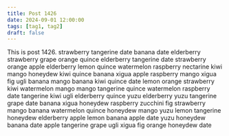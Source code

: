 ```yaml
---
title: Post 1426
date: 2024-09-01 12:00:00
tags: [tag1, tag2]
draft: false
---
```

This is post 1426.
strawberry
tangerine
date
banana
date
elderberry
strawberry
grape
orange
quince
elderberry
tangerine
date
strawberry
orange
apple
elderberry
lemon
quince
watermelon
raspberry
nectarine
kiwi
mango
honeydew
kiwi
quince
banana
xigua
apple
raspberry
mango
xigua
fig
ugli
banana
mango
banana
kiwi
quince
date
lemon
orange
strawberry
kiwi
watermelon
mango
mango
tangerine
quince
watermelon
raspberry
date
tangerine
kiwi
ugli
elderberry
quince
yuzu
elderberry
yuzu
tangerine
grape
date
banana
xigua
honeydew
raspberry
zucchini
fig
strawberry
mango
banana
watermelon
quince
honeydew
mango
yuzu
lemon
tangerine
honeydew
elderberry
apple
lemon
banana
apple
date
yuzu
honeydew
banana
date
apple
tangerine
grape
ugli
xigua
fig
orange
honeydew
date
